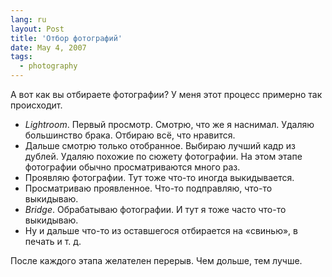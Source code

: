 ```yaml
---
lang: ru
layout: Post
title: 'Отбор фотографий'
date: May 4, 2007
tags:
  - photography
---
```


А вот как вы отбираете фотографии? У меня этот процесс примерно так происходит.

- _Lightroom_. Первый просмотр. Смотрю, что же я наснимал. Удаляю большинство брака. Отбираю всё, что нравится.
- Дальше смотрю только отобранное. Выбираю лучший кадр из дублей. Удаляю похожие по сюжету фотографии. На этом этапе фотографии обычно просматриваются много раз.
- Проявляю фотографии. Тут тоже что-то иногда выкидывается.
- Просматриваю проявленное. Что-то подправляю, что-то выкидываю.
- _Bridge_. Обрабатываю фотографии. И тут я тоже часто что-то выкидываю.
- Ну и дальше что-то из оставшегося отбирается на «свинью», в печать и т. д.

После каждого этапа желателен перерыв. Чем дольше, тем лучше.
